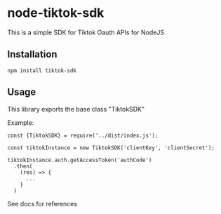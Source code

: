 # node-tiktok-sdk
This is a simple SDK for Tiktok Oauth APIs for NodeJS
## Installation
`npm install tiktok-sdk`
## Usage
This library exports the base class "TiktokSDK"

Example:

```
const {TiktokSDK} = require('../dist/index.js');

const tiktokInstance = new TiktokSDK('clientKey', 'clientSecret');

tiktokInstance.auth.getAccessToken('authCode')
  .then(
    (res) => {
      ...
    }
  )
```

See docs for references
